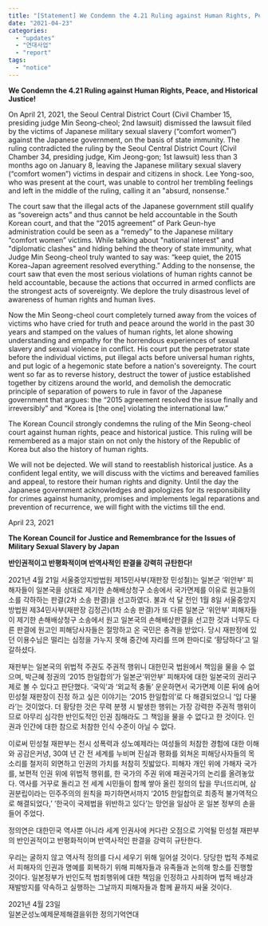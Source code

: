 ```yaml
---
title: "[Statement] We Condemn the 4.21 Ruling against Human Rights, Peace, and Historical Justice!"
date: "2021-04-23"
categories: 
  - "updates"
  - "연대사업"
  - "report"
tags: 
  - "notice"
---
```


**We Condemn the 4.21 Ruling against Human Rights, Peace, and Historical Justice!**

On April 21, 2021, the Seoul Central District Court (Civil Chamber 15, presiding judge Min Seong-cheol; 2nd lawsuit) dismissed the lawsuit filed by the victims of Japanese military sexual slavery (“comfort women”) against the Japanese government, on the basis of state immunity. The ruling contradicted the ruling by the Seoul Central District Court (Civil Chamber 34, presiding judge, Kim Jeong-gon; 1st lawsuit) less than 3 months ago on January 8, leaving the Japanese military sexual slavery (“comfort women”) victims in despair and citizens in shock. Lee Yong-soo, who was present at the court, was unable to control her trembling feelings and left in the middle of the ruling, calling it an "absurd, nonsense."

The court saw that the illegal acts of the Japanese government still qualify as “sovereign acts” and thus cannot be held accountable in the South Korean court, and that the “2015 agreement” of Park Geun-hye administration could be seen as a “remedy” to the Japanese military “comfort women” victims. While talking about "national interest" and "diplomatic clashes" and hiding behind the theory of state immunity, what Judge Min Seong-cheol truly wanted to say was: “keep quiet, the 2015 Korea-Japan agreement resolved everything.” Adding to the nonsense, the court saw that even the most serious violations of human rights cannot be held accountable, because the actions that occurred in armed conflicts are the strongest acts of sovereignty. We deplore the truly disastrous level of awareness of human rights and human lives.

Now the Min Seong-cheol court completely turned away from the voices of victims who have cried for truth and peace around the world in the past 30 years and stamped on the values of human rights, let alone showing understanding and empathy for the horrendous experiences of sexual slavery and sexual violence in conflict. His court put the perpetrator state before the individual victims, put illegal acts before universal human rights, and put logic of a hegemonic state before a nation's sovereignty. The court went so far as to reverse history, destruct the tower of justice established together by citizens around the world, and demolish the democratic principle of separation of powers to rule in favor of the Japanese government that argues: the “2015 agreement resolved the issue finally and irreversibly” and “Korea is \[the one\] violating the international law.”

The Korean Council strongly condemns the ruling of the Min Seong-cheol court against human rights, peace and historical justice. This ruling will be remembered as a major stain on not only the history of the Republic of Korea but also the history of human rights.

We will not be dejected. We will stand to reestablish historical justice. As a confident legal entity, we will discuss with the victims and bereaved families and appeal, to restore their human rights and dignity. Until the day the Japanese government acknowledges and apologizes for its responsibility for crimes against humanity, promises and implements legal reparations and prevention of recurrence, we will fight with the victims till the end.

April 23, 2021

**The Korean Council for Justice and Remembrance for the Issues of Military Sexual Slavery by Japan**

**반인권적이고 반평화적이며 반역사적인 판결을 강력히 규탄한다!**

2021년 4월 21일 서울중앙지방법원 제15민사부(재판장 민성철)는 일본군 ‘위안부’ 피해자들이 일본국을 상대로 제기한 손해배상청구 소송에서 국가면제를 이유로 원고들의 소를 각하하는 판결(2차 소송 판결)을 선고하였다. 불과 석 달 전인 1월 8일 서울중앙지방법원 제34민사부(재판장 김정곤)(1차 소송 판결)가 또 다른 일본군 ‘위안부’ 피해자들이 제기한 손해배상청구 소송에서 원고 일본국의 손해배상판결을 선고한 것과 너무도 다른 판결에 원고인 피해당사자들은 절망하고 온 국민은 충격을 받았다. 당시 재판정에 있던 이용수님은 떨리는 심정을 가누지 못해 중간에 자리를 뜨며 한마디로 ‘황당하다'고 일갈하셨다.

재판부는 일본국의 위법적 주권도 주권적 행위니 대한민국 법원에서 책임을 물을 수 없으며, 박근혜 정권의 ‘2015 한일합의’가 일본군‘위안부’ 피해자에 대한 일본국의 권리구제로 볼 수 있다고 판단했다. ‘국익’과 ‘외교적 충돌’ 운운하면서 국가면제 이론 뒤에 숨어 민성철 재판장이 진정 하고 싶은 이야기는 ‘2015 한일합의’로 다 해결되었으니 ‘입 다물라’는 것이었다. 더 황당한 것은 무력 분쟁 시 발생한 행위는 가장 강력한 주권적 행위이므로 아무리 심각한 반인도적인 인권 침해라도 그 책임을 물을 수 없다고 한 것이다. 인권과 인간에 대한 참으로 처참한 인식 수준이 아닐 수 없다.

이로써 민성철 재판부는 전시 성폭력과 성노예제라는 여성들의 처참한 경험에 대한 이해와 공감은커녕, 30여 년 간 전 세계를 누비며 진실과 평화를 외쳐온 피해당사자들의 목소리를 철저히 외면하고 인권의 가치를 처참히 짓밟았다. 피해자 개인 위에 가해자 국가를, 보편적 인권 위에 위법적 행위를, 한 국가의 주권 위에 패권국가의 논리를 올려놓았다. 역사를 거꾸로 돌리고 전 세계 시민들이 함께 쌓아 올린 정의의 탑을 무너뜨리며, 삼권분립이라는 민주주의의 원칙을 파기하면서까지 ‘2015 한일합의로 최종적 불가역적으로 해결되었다,’ ‘한국이 국제법을 위반하고 있다’는 망언을 일삼아 온 일본 정부의 손을 들어 주었다.

정의연은 대한민국 역사뿐 아니라 세계 인권사에 커다란 오점으로 기억될 민성철 재판부의 반인권적이고 반평화적이며 반역사적인 판결을 강력히 규탄한다.

우리는 굴하지 않고 역사적 정의를 다시 세우기 위해 일어설 것이다. 당당한 법적 주체로서 피해자의 인권과 명예를 회복하기 위해 피해자들과 유족들과 논의해 항소를 진행할 것이다. 일본정부가 반인도적 범죄행위에 대한 책임을 인정하고 사죄하며 법적 배상과 재발방지를 약속하고 실행하는 그날까지 피해자들과 함께 끝까지 싸울 것이다.

2021년 4월 23일  
일본군성노예제문제해결을위한 정의기억연대
